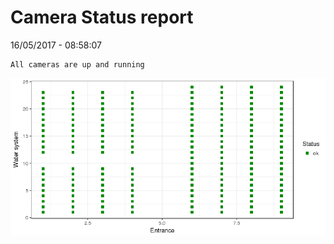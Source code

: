 Camera Status report
================
16/05/2017 - 08:58:07

    All cameras are up and running

![](camreport_files/figure-markdown_github/unnamed-chunk-2-1.png)
